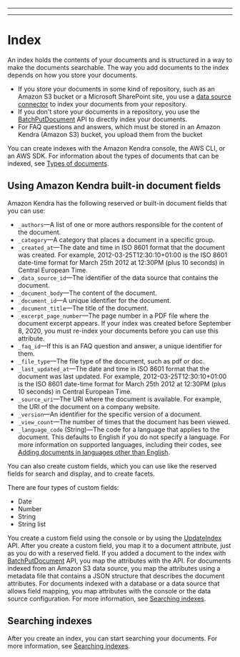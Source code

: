 --------

--------

# Index<a name="hiw-index"></a>

An index holds the contents of your documents and is structured in a way to make the documents searchable\. The way you add documents to the index depends on how you store your documents\.
+ If you store your documents in some kind of repository, such as an Amazon S3 bucket or a Microsoft SharePoint site, you use a [data source connector](https://docs.aws.amazon.com/kendra/latest/dg/data-source.html) to index your documents from your repository\.
+ If you don't store your documents in a repository, you use the [BatchPutDocument](https://docs.aws.amazon.com/kendra/latest/dg/API_BatchPutDocument.html) API to directly index your documents\. 
+ For FAQ questions and answers, which must be stored in an Amazon Kendra \(Amazon S3\) bucket, you upload them from the bucket

You can create indexes with the Amazon Kendra console, the AWS CLI, or an AWS SDK\. For information about the types of documents that can be indexed, see [Types of documents](index-document-types.md)\.

## Using Amazon Kendra built\-in document fields<a name="index-reserved-fields"></a>

Amazon Kendra has the following reserved or built\-in document fields that you can use:
+ `_authors`—A list of one or more authors responsible for the content of the document\.
+ `_category`—A category that places a document in a specific group\.
+ `_created_at`—The date and time in ISO 8601 format that the document was created\. For example, 2012\-03\-25T12:30:10\+01:00 is the ISO 8601 date\-time format for March 25th 2012 at 12:30PM \(plus 10 seconds\) in Central European Time\.
+ `_data_source_id`—The identifier of the data source that contains the document\.
+ `_document_body`—The content of the document\.
+ `_document_id`—A unique identifier for the document\.
+ `_document_title`—The title of the document\.
+ `_excerpt_page_number`—The page number in a PDF file where the document excerpt appears\. If your index was created before September 8, 2020, you must re\-index your documents before you can use this attribute\.
+ `_faq_id`—If this is an FAQ question and answer, a unique identifier for them\.
+ `_file_type`—The file type of the document, such as pdf or doc\.
+ `_last_updated_at`—The date and time in ISO 8601 format that the document was last updated\. For example, 2012\-03\-25T12:30:10\+01:00 is the ISO 8601 date\-time format for March 25th 2012 at 12:30PM \(plus 10 seconds\) in Central European Time\.
+ `_source_uri`—The URI where the document is available\. For example, the URI of the document on a company website\.
+ `_version`—An identifier for the specific version of a document\.
+ `_view_count`—The number of times that the document has been viewed\.
+ `_language_code` \(String\)—The code for a language that applies to the document\. This defaults to English if you do not specify a language\. For more information on supported languages, including their codes, see [Adding documents in languages other than English](https://docs.aws.amazon.com/kendra/latest/dg/in-adding-languages.html)\.

You can also create custom fields, which you can use like the reserved fields for search and display, and to create facets\. 

There are four types of custom fields:
+ Date
+ Number
+ String
+ String list

You create a custom field using the console or by using the [UpdateIndex](https://docs.aws.amazon.com/kendra/latest/dg/API_UpdateIndex.html) API\. After you create a custom field, you map it to a document attribute, just as you do with a reserved field\. If you added a document to the index with [BatchPutDocument](https://docs.aws.amazon.com/kendra/latest/dg/API_BatchPutDocument.html) API, you map the attributes with the API\. For documents indexed from an Amazon S3 data source, you map the attributes using a metadata file that contains a JSON structure that describes the document attributes\. For documents indexed with a database or a data source that allows field mapping, you map attributes with the console or the data source configuration\. For more information, see [Searching indexes](https://docs.aws.amazon.com/kendra/latest/dg/searching.html)\.

## Searching indexes<a name="index-searching"></a>

After you create an index, you can start searching your documents\. For more information, see [Searching indexes](https://docs.aws.amazon.com/kendra/latest/dg/searching.html)\.